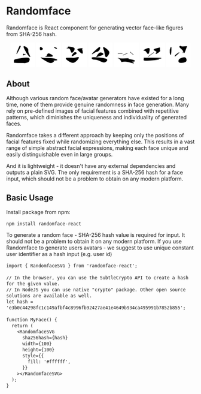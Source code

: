 # Randomface

Randomface is React component for generating vector face-like figures from SHA-256 hash.

<p align="center">
    <picture>
        <source media="(prefers-color-scheme: dark)" srcset="../../assets/example-faces/randomface-2de32b9.svg">
        <img src="../../assets/example-faces/randomface-2de32b9-dark.svg" width="13%">
    </picture>
    <picture>
        <source media="(prefers-color-scheme: dark)" srcset="../../assets/example-faces/randomface-4ebf310.svg">
        <img src="../../assets/example-faces/randomface-4ebf310-dark.svg" width="13%">
    </picture>
    <picture>
        <source media="(prefers-color-scheme: dark)" srcset="../../assets/example-faces/randomface-4eabff7.svg">
        <img src="../../assets/example-faces/randomface-4eabff7-dark.svg" width="13%">
    </picture>
    <picture>
        <source media="(prefers-color-scheme: dark)" srcset="../../assets/example-faces/randomface-5041747.svg">
        <img src="../../assets/example-faces/randomface-5041747-dark.svg" width="13%">
    </picture>
    <picture>
        <source media="(prefers-color-scheme: dark)" srcset="../../assets/example-faces/randomface-9dbf383.svg">
        <img src="../../assets/example-faces/randomface-9dbf383-dark.svg" width="13%">
    </picture>
    <picture>
        <source media="(prefers-color-scheme: dark)" srcset="../../assets/example-faces/randomface-f9ceb52.svg">
        <img src="../../assets/example-faces/randomface-f9ceb52-dark.svg" width="13%">
    </picture>
    <picture>
        <source media="(prefers-color-scheme: dark)" srcset="../../assets/example-faces/randomface-ba97117.svg">
        <img src="../../assets/example-faces/randomface-ba97117-dark.svg" width="13%">
    </picture>
</p>

## About

Although various random face/avatar generators have existed for a long time, none of them provide genuine randomness in face generation. Many rely on pre-defined images of facial features combined with repetitive patterns, which diminishes the uniqueness and individuality of generated faces.

Randomface takes a different approach by keeping only the positions of facial features fixed while randomizing everything else. This results in a vast range of simple abstract facial expressions, making each face unique and easily distinguishable even in large groups.

And it is lightweight - it doesn't have any external dependencies and outputs a plain SVG. The only requirement is a SHA-256 hash for a face input, which should not be a problem to obtain on any modern platform.

## Basic Usage

Install package from npm:

```
npm install randomface-react
```

To generate a random face - SHA-256 hash value is required for input. It should not be a problem to obtain it on any modern platform. If you use Randomface to generate users avatars - we suggest to use unique constant user identifier as a hash input (e.g. user id)

```tsx
import { RandomfaceSVG } from 'randomface-react';

// In the browser, you can use the SubtleCrypto API to create a hash for the given value.
// In NodeJS you can use native "crypto" package. Other open source solutions are available as well.
let hash = 'e3b0c44298fc1c149afbf4c8996fb92427ae41e4649b934ca495991b7852b855';

function MyFace() {
  return (
    <RandomfaceSVG
      sha256hash={hash}
      width={100}
      height={100}
      style={{
        fill: '#ffffff',
      }}
    ></RandomfaceSVG>
  );
}
```
